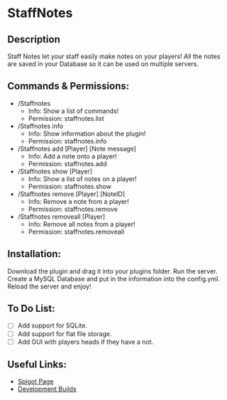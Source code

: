 # StaffNotes

## Description
Staff Notes let your staff easily make notes on your players! All the notes are saved in your Database so it can be used on multiple servers.

## Commands & Permissions:
- /Staffnotes
  - Info: Show a list of commands!
  - Permission: staffnotes.list
- /Staffnotes info
  - Info: Show information about the plugin!
  - Permission: staffnotes.info
- /Staffnotes add [Player] [Note message]
  - Info: Add a note onto a player!
  - Permission: staffnotes.add
- /Staffnotes show [Player]
  - Info: Show a list of notes on a player!
  - Permission: staffnotes.show
- /Staffnotes remove [Player] [NoteID]
  - Info: Remove a note from a player!
  - Permission: staffnotes.remove
- /Staffnotes removeall [Player]
  - Info: Remove all notes from a player!
  - Permission: staffnotes.removeall

## Installation:
Download the plugin and drag it into your plugins folder.
Run the server.
Create a MySQL Database and put in the information into the config.yml.
Reload the server and enjoy!

## To Do List:
- [ ] Add support for SQLite.
- [ ] Add support for flat file storage.
- [ ] Add GUI with players heads if they have a not.

## Useful Links:
- [Spigot Page](https://www.spigotmc.org/resources/staff-notes.33671/)
- [Development Builds](https://jenkins.shadow5353.com/)

